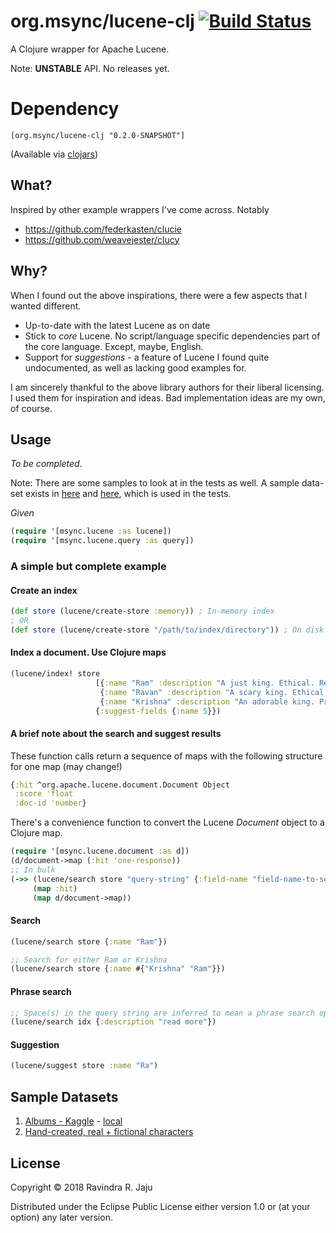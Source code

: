 # org.msync/lucene-clj [![Build Status](https://secure.travis-ci.org/jaju/lucene-clj.png)](http://travis-ci.org/jaju/lucene-clj)

A Clojure wrapper for Apache Lucene.

Note: **UNSTABLE** API. No releases yet.

# Dependency
    [org.msync/lucene-clj "0.2.0-SNAPSHOT"]
(Available via [clojars](https://clojars.org/search?q=lucene-clj))

## What?

Inspired by other example wrappers I've come across.
Notably
 - https://github.com/federkasten/clucie
 - https://github.com/weavejester/clucy

## Why?

When I found out the above inspirations, there were a few aspects that I wanted different.
* Up-to-date with the latest Lucene as on date
* Stick to _core_ Lucene. No script/language specific dependencies part of the core language. Except, maybe, English.
* Support for _suggestions_ - a feature of Lucene I found quite undocumented, as well as lacking good examples for.

I am sincerely thankful to the above library authors for their liberal licensing. I used them for inspiration and ideas.
Bad implementation ideas are my own, of course.

## Usage

_To be completed_. 

Note: There are some samples to look at in the tests as well. A sample data-set exists in [here](test-resources/sample-data.csv) and [here](test-resources/albumlist.csv),
which is used in the tests.

_Given_
```clojure
(require '[msync.lucene :as lucene])
(require '[msync.lucene.query :as query])
```

### A simple but complete example

#### Create an index
```clojure
(def store (lucene/create-store :memory)) ; In-memory index
; OR
(def store (lucene/create-store "/path/to/index/directory")) ; On disk
```

#### Index a document. Use Clojure maps
```clojure
(lucene/index! store
                   [{:name "Ram" :description "A just king. Ethical. Read more in Ramayan."}
                    {:name "Ravan" :description "A scary king. Ethical villain. Read more in Ramayan."}
                    {:name "Krishna" :description "An adorable king. Pragmatic. Read about him in the Mahabharat."}]
                   {:suggest-fields {:name 5}})
```

#### A brief note about the search and suggest results
These function calls return a sequence of maps with the following structure for one map (may change!)
```clojure
{:hit ^org.apache.lucene.document.Document Object
 :score 'float
 :doc-id 'number}
```

There's a convenience function to convert the Lucene _Document_ object to a Clojure map.
```clojure
(require '[msync.lucene.document :as d])
(d/document->map (:hit 'one-response))
;; In bulk
(->> (lucene/search store "query-string" {:field-name "field-name-to-search-in"})
     (map :hit)
     (map d/document->map))
```

#### Search
```clojure
(lucene/search store {:name "Ram"})

;; Search for either Ram or Krishna
(lucene/search store {:name #{"Krishna" "Ram"}})
```

#### Phrase search
```clojure
;; Space(s) in the query string are inferred to mean a phrase search operation
(lucene/search idx {:description "read more"})
```

#### Suggestion
```clojure
(lucene/suggest store :name "Ra")
```

## Sample Datasets
1. [Albums - Kaggle](https://www.kaggle.com/notgibs/500-greatest-albums-of-all-time-rolling-stone) - [local](test-resources/albumlist.csv)
2. [Hand-created, real + fictional characters](test-resources/sample-data.csv)

## License

Copyright © 2018 Ravindra R. Jaju

Distributed under the Eclipse Public License either version 1.0 or (at
your option) any later version.